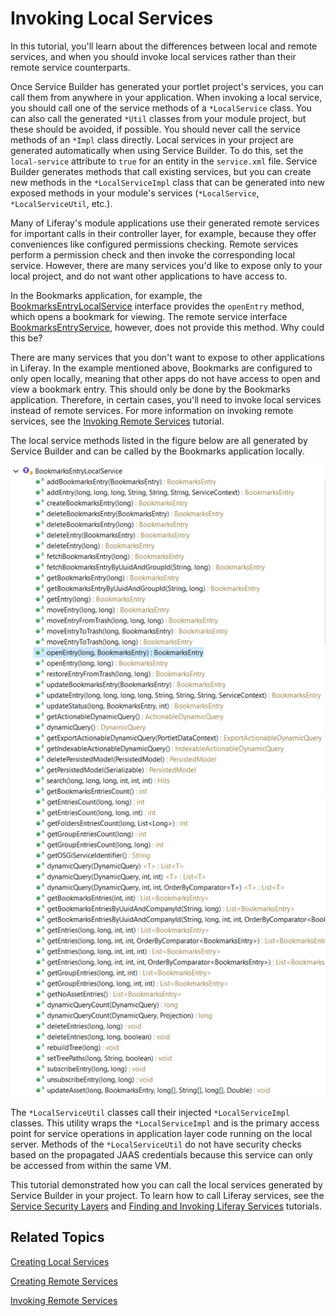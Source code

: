 # Invoking Local Services

In this tutorial, you'll learn about the differences between local and remote
services, and when you should invoke local services rather than their remote
service counterparts.

Once Service Builder has generated your portlet project's services, you can call
them from anywhere in your application. When invoking a local service, you
should call one of the service methods of a `*LocalService` class. You can also
call the generated `*Util` classes from your module project, but these should be
avoided, if possible. You should never call the service methods of an `*Impl`
class directly. Local services in your project are generated automatically when
using Service Builder. To do this, set the `local-service` attribute to `true`
for an entity in the `service.xml` file. Service Builder generates methods that
call existing services, but you can create new methods in the
`*LocalServiceImpl` class that can be generated into new exposed methods in your
module's services (`*LocalService`, `*LocalServiceUtil`, etc.).

Many of Liferay's module applications use their generated remote services for
important calls in their controller layer, for example, because they offer
conveniences like configured permissions checking. Remote services perform a
permission check and then invoke the corresponding local service. However, there
are many services you'd like to expose only to your local project, and do not
want other applications to have access to.

In the Bookmarks application, for example, the
[BookmarksEntryLocalService](https://github.com/liferay/liferay-portal/blob/master/modules/apps/collaboration/bookmarks/bookmarks-api/src/main/java/com/liferay/bookmarks/service/BookmarksEntryLocalService.java)
interface provides the `openEntry` method, which opens a bookmark for viewing.
The remote service interface
[BookmarksEntryService](https://github.com/liferay/liferay-portal/blob/master/modules/apps/collaboration/bookmarks/bookmarks-api/src/main/java/com/liferay/bookmarks/service/BookmarksEntryService.java),
however, does not
provide this method. Why could this be?

There are many services that you don't want to expose to other applications in
Liferay. In the example mentioned above, Bookmarks are configured to only open
locally, meaning that other apps do not have access to open and view a bookmark
entry. This should only be done by the Bookmarks application. Therefore, in
certain cases, you'll need to invoke local services instead of remote services.
For more information on invoking remote services, see the
[Invoking Remote Services](/develop/tutorials/-/knowledge_base/7-0/invoking-remote-services)
tutorial.

The local service methods listed in the figure below are all generated by
Service Builder and can be called by the Bookmarks application locally.

![Figure 1: The Bookmarks application can access these methods of `BookmarksEntryLocalService`, many of which are CRUD operations.](../../../images/local-service-outline.png)

The `*LocalServiceUtil` classes call their injected `*LocalServiceImpl` classes.
This utility wraps the `*LocalServiceImpl` and is the primary access point for
service operations in application layer code running on the local server.
Methods of the `*LocalServiceUtil` do not have security checks based on the
propagated JAAS credentials because this service can only be accessed from
within the same VM.

This tutorial demonstrated how you can call the local services generated by
Service Builder in your project. To learn how to call Liferay services, see the
[Service Security Layers](/develop/tutorials/-/knowledge_base/7-0/service-security-layers)
and
[Finding and Invoking Liferay Services](/develop/tutorials/-/knowledge_base/7-0/finding-and-invoking-liferay-services)
tutorials.

## Related Topics

[Creating Local Services](/develop/tutorials/-/knowledge_base/7-0/creating-local-services)

[Creating Remote Services](/develop/tutorials/-/knowledge_base/7-0/creating-remote-services)

[Invoking Remote Services](/develop/tutorials/-/knowledge_base/7-0/invoking-remote-services)

